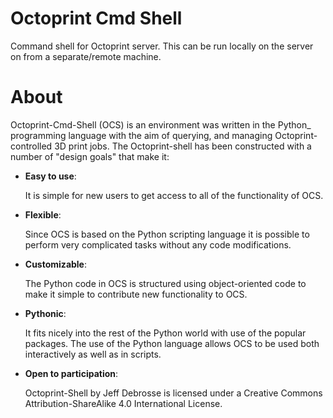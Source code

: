 # Octoprint Cmd Shell
Command shell for Octoprint server. This can be run locally on the server on from a separate/remote machine. 

About
=====

  Octoprint-Cmd-Shell (OCS) is an environment was written in the
  Python_ programming language with the aim of querying, and managing 
  Octoprint-controlled 3D print jobs. The Octoprint-shell has been 
  constructed with a number of "design goals" that make it:


- **Easy to use**:

  It is simple for new users to get access to all of the functionality
  of OCS.

- **Flexible**:

  Since OCS is based on the Python scripting language it is possible
  to perform very complicated tasks without any code modifications.

- **Customizable**:

  The Python code in OCS is structured using object-oriented code to make 
  it simple to contribute new functionality to OCS.

- **Pythonic**:

  It fits nicely into the rest of the Python world with use of the popular packages. The use of the Python language 
  allows OCS to be used both interactively as well as in scripts.

- **Open to participation**:

  Octoprint-Shell by Jeff Debrosse is licensed under a Creative Commons Attribution-ShareAlike 4.0 International License.

